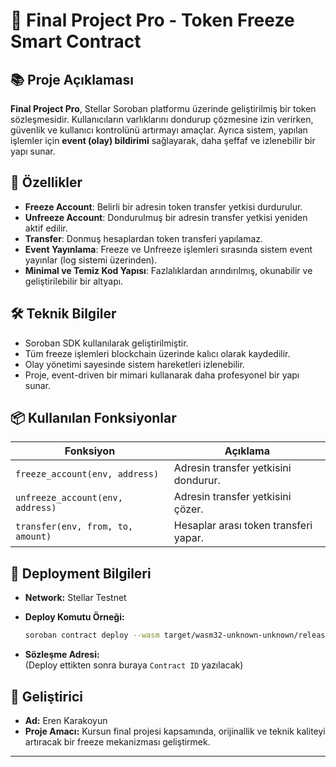 # 📄 Final Project Pro - Token Freeze Smart Contract

## 📚 Proje Açıklaması

**Final Project Pro**, Stellar Soroban platformu üzerinde geliştirilmiş bir token sözleşmesidir.
Kullanıcıların varlıklarını dondurup çözmesine izin verirken, güvenlik ve kullanıcı kontrolünü artırmayı amaçlar.
Ayrıca sistem, yapılan işlemler için **event (olay) bildirimi** sağlayarak, daha şeffaf ve izlenebilir bir yapı sunar.

## 🚀 Özellikler

- **Freeze Account**: Belirli bir adresin token transfer yetkisi durdurulur.
- **Unfreeze Account**: Dondurulmuş bir adresin transfer yetkisi yeniden aktif edilir.
- **Transfer**: Donmuş hesaplardan token transferi yapılamaz.
- **Event Yayınlama**: Freeze ve Unfreeze işlemleri sırasında sistem event yayınlar (log sistemi üzerinden).
- **Minimal ve Temiz Kod Yapısı**: Fazlalıklardan arındırılmış, okunabilir ve geliştirilebilir bir altyapı.

## 🛠️ Teknik Bilgiler

- Soroban SDK kullanılarak geliştirilmiştir.
- Tüm freeze işlemleri blockchain üzerinde kalıcı olarak kaydedilir.
- Olay yönetimi sayesinde sistem hareketleri izlenebilir.
- Proje, event-driven bir mimari kullanarak daha profesyonel bir yapı sunar.

## 📦 Kullanılan Fonksiyonlar

| Fonksiyon          | Açıklama                                          |
|--------------------|----------------------------------------------------|
| `freeze_account(env, address)` | Adresin transfer yetkisini dondurur.          |
| `unfreeze_account(env, address)` | Adresin transfer yetkisini çözer.             |
| `transfer(env, from, to, amount)` | Hesaplar arası token transferi yapar.          |

## 🔗 Deployment Bilgileri

- **Network:** Stellar Testnet
- **Deploy Komutu Örneği:**
  ```bash
  soroban contract deploy --wasm target/wasm32-unknown-unknown/release/final_project_pro.wasm --network testnet --source my_wallet
  ```

- **Sözleşme Adresi:**  
  (Deploy ettikten sonra buraya `Contract ID` yazılacak)

## 👥 Geliştirici

- **Ad:** Eren Karakoyun
- **Proje Amacı:** Kursun final projesi kapsamında, orijinallik ve teknik kaliteyi artıracak bir freeze mekanizması geliştirmek.

---
